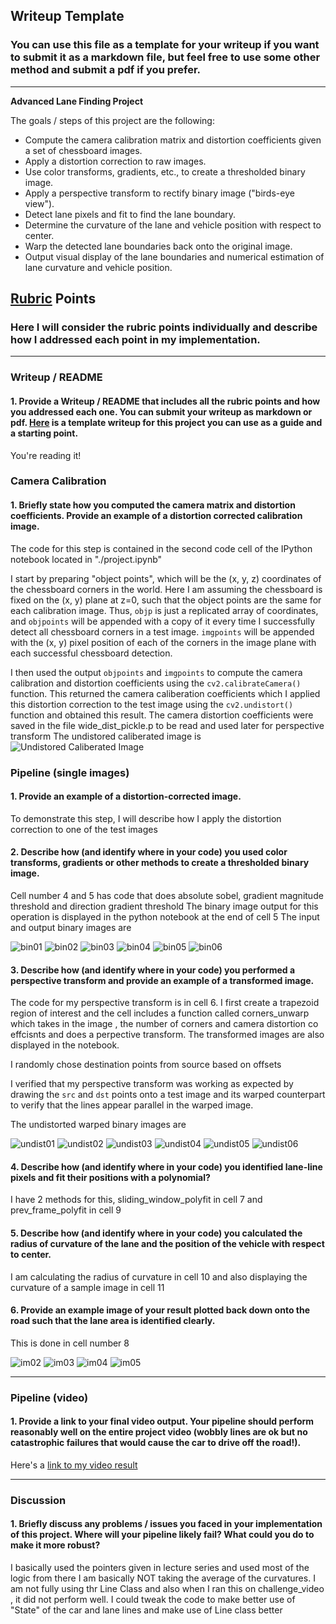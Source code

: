 ## Writeup Template

### You can use this file as a template for your writeup if you want to submit it as a markdown file, but feel free to use some other method and submit a pdf if you prefer.

---

**Advanced Lane Finding Project** 

The goals / steps of this project are the following:

* Compute the camera calibration matrix and distortion coefficients given a set of chessboard images.
* Apply a distortion correction to raw images.
* Use color transforms, gradients, etc., to create a thresholded binary image.
* Apply a perspective transform to rectify binary image ("birds-eye view").
* Detect lane pixels and fit to find the lane boundary.
* Determine the curvature of the lane and vehicle position with respect to center.
* Warp the detected lane boundaries back onto the original image.
* Output visual display of the lane boundaries and numerical estimation of lane curvature and vehicle position.


[im01]: ./calibration_undist/undist_calibration2.jpg "Chessboard Calibration"
[im02]: ./projected_lanelines_output/projected_lanelines_test1.jpg "Projected Lane line 1"
[im03]: ./projected_lanelines_output/projected_lanelines_test2.jpg "Projected Lane line 2"
[im04]: ./projected_lanelines_output/projected_lanelines_tes31.jpg "Projected Lane line 3"
[im05]: ./projected_lanelines_output/projected_lanelines_test4.jpg "Projected Lane line 4"
[im06]: ./projected_lanelines_output/projected_lanelines_test5.jpg "Projected Lane line 5"
[im07]: ./projected_lanelines_output/projected_lanelines_test6.jpg "Projected Lane line 6"

[bin01]: ./binary_images/bin_image_1.png "Binary Image1"
[bin02]: ./binary_images/bin_image_2.png "Binary Image2"
[bin03]: ./binary_images/bin_image_3.png "Binary Image3"
[bin04]: ./binary_images/bin_image_4.png "Binary Image4"
[bin05]: ./binary_images/bin_image_5.png "Binary Image5"
[bin06]: ./binary_images/bin_image_6.png "Binary Image6"

[undist01]: ./undistored_warped_images/undistored_warped_image1.png "Undistorted Image 1"
[undist02]: ./undistored_warped_images/undistored_warped_image2.png "Undistorted Image 2"
[undist03]: ./undistored_warped_images/undistored_warped_image3.png "Undistorted Image 3"
[undist04]: ./undistored_warped_images/undistorted_warped_image4.png "Undistorted Image 4"
[undist05]: ./undistored_warped_images/undistorted_warped_image5.png "Undistorted Image 5"
[undist06]: ./undistored_warped_images/undistorted_warped_image6.png "Undistorted Image 6"

## [Rubric](https://review.udacity.com/#!/rubrics/571/view) Points

### Here I will consider the rubric points individually and describe how I addressed each point in my implementation.  

---

### Writeup / README

#### 1. Provide a Writeup / README that includes all the rubric points and how you addressed each one.  You can submit your writeup as markdown or pdf.  [Here](https://github.com/udacity/CarND-Advanced-Lane-Lines/blob/master/writeup_template.md) is a template writeup for this project you can use as a guide and a starting point.  

You're reading it!

### Camera Calibration

#### 1. Briefly state how you computed the camera matrix and distortion coefficients. Provide an example of a distortion corrected calibration image.

The code for this step is contained in the second code cell of the IPython notebook located in "./project.ipynb" 

I start by preparing "object points", which will be the (x, y, z) coordinates of the chessboard corners in the world. Here I am assuming the chessboard is fixed on the (x, y) plane at z=0, such that the object points are the same for each calibration image.  Thus, `objp` is just a replicated array of coordinates, and `objpoints` will be appended with a copy of it every time I successfully detect all chessboard corners in a test image.  `imgpoints` will be appended with the (x, y) pixel position of each of the corners in the image plane with each successful chessboard detection.  

I then used the output `objpoints` and `imgpoints` to compute the camera calibration and distortion coefficients using the `cv2.calibrateCamera()` function.  This returned the camera caliberation coefficients which I applied this distortion correction to the test image using the `cv2.undistort()` function and obtained this result. The camera distortion coefficients were saved in the file wide_dist_pickle.p to be read and used later for perspective transform 
The undistored caliberated image is 
![Undistored Caliberated Image][im01]



### Pipeline (single images)

#### 1. Provide an example of a distortion-corrected image.

To demonstrate this step, I will describe how I apply the distortion correction to one of the test images 

#### 2. Describe how (and identify where in your code) you used color transforms, gradients or other methods to create a thresholded binary image.  

Cell number 4 and 5 has code that does absolute sobel, gradient magnitude threshold and direction gradient threshold
The binary image output for this operation is displayed in the python notebook at the end of cell 5
The input and output binary images are

![bin01]
![bin02]
![bin03]
![bin04]
![bin05]
![bin06]





#### 3. Describe how (and identify where in your code) you performed a perspective transform and provide an example of a transformed image.

The code for my perspective transform is in cell 6. I first create a trapezoid region of interest and the cell includes a function called corners_unwarp which takes in the image , the number of corners and camera distortion co effcisnts and does a perpective transform. The transformed images are also displayed in the notebook. 

I randomly chose destination points from source based on offsets



I verified that my perspective transform was working as expected by drawing the `src` and `dst` points onto a test image and its warped counterpart to verify that the lines appear parallel in the warped image.

The undistorted warped binary images are

![undist01]
![undist02]
![undist03]
![undist04]
![undist05]
![undist06]


#### 4. Describe how (and identify where in your code) you identified lane-line pixels and fit their positions with a polynomial?

I have 2 methods for this, sliding_window_polyfit in cell 7 and prev_frame_polyfit in cell 9







#### 5. Describe how (and identify where in your code) you calculated the radius of curvature of the lane and the position of the vehicle with respect to center.

I am calculating the radius of curvature in cell 10 and also displaying the curvature of a sample image in cell 11

#### 6. Provide an example image of your result plotted back down onto the road such that the lane area is identified clearly.
This is done in cell number 8

![im02]
![im03]
![im04]
![im05]


---

### Pipeline (video)

#### 1. Provide a link to your final video output.  Your pipeline should perform reasonably well on the entire project video (wobbly lines are ok but no catastrophic failures that would cause the car to drive off the road!).

Here's a [link to my video result](./project_output.mp4)

---

### Discussion

#### 1. Briefly discuss any problems / issues you faced in your implementation of this project.  Where will your pipeline likely fail?  What could you do to make it more robust?

I basically used the pointers given in lecture series and used most of the logic from there
I am basically NOT taking the average of the curvatures. I am  not fully using thr Line Class and also when I ran this on challenge_video , it did not perform well. I could tweak the code to make better use of "State" of the car and lane lines 
and make use of Line class better
